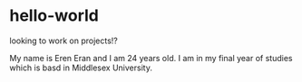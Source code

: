 # hello-world
looking to work on projects!? 

My name is Eren Eran and I am 24 years old. I am in my final year of studies which is basd in Middlesex University. 
